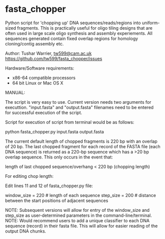 # fasta_chopper
Python script for 'chopping up' DNA sequences/reads/regions into uniform-sized fragments. This is practically useful for oligo tiling designs that are often used in large scale oligo synthesis and assembly experiements. All sequences generated contain fixed overlap regions for homology cloning/contig assembly etc. 

Author:
Tushar Warrier, tw599@cam.ac.uk
https://github.com/tw599/fasta_chopper/issues

Hardware/Software requirements:
- x86-64 compatible processors
- 64 bit Linux or Mac OS X

MANUAL:

The script is very easy to use. Current version needs two arguments for executtion.
"input.fasta" and "output.fasta" filenames need to be entered for successful execution of the script.

Script for execution of script from terminal would be as follows:

python fasta_chopper.py input.fasta output.fasta

The current default length of chopped fragments is 220 bp with an overlap of 20 bp. The last chopped fragment for each record of the FASTA file (each DNA sequence) is returned as a 220-bp sequence which has a >20 bp overlap sequence.
This only occurs in the event that:

length of last chopped sequence/overhang < 220 bp (chopping length)


For editing chop length:

Edit lines 11 and 12 of fasta_chopper.py file:

window_size = 220 # length of each sequence
step_size = 200 # distance between the start positions of adjacent sequences

NOTE: Subsequent versions will allow for entry of the window_size and step_size as user-determined parameters in the command-line/terminal.
NOTE: Would recommend users to add a unique classifier to each DNA sequence (record) in their fasta file. This will allow for easier reading of the output DNA chunks.


